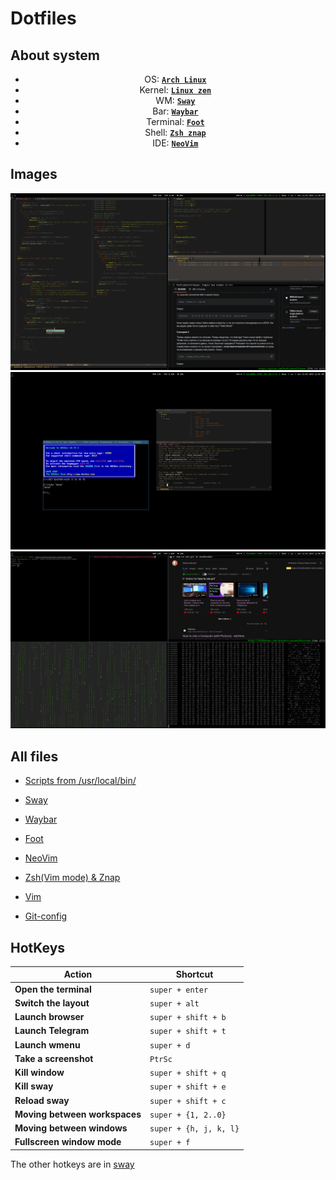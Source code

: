 # Dotfiles

## About system
<div style="text-align: center;">

 - OS: [**`Arch Linux`**](https://archlinux.org/)
 - Kernel: [**`Linux zen`**](https://github.com/zen-kernel/zen-kernel)
 - WM: [**`Sway`**](https://swaywm.org/)
 - Bar: [**`Waybar`**](https://github.com/Alexays/Waybar)
 - Terminal: [**`Foot`**](https://codeberg.org/dnkl/foot)
 - Shell: [**`Zsh znap`**](https://github.com/marlonrichert/zsh-snap)
 - IDE: [**`NeoVim`**](https://neovim.io/)
</div>

## Images
<img src="docs/1.png" align="1" width="px">
<img src="docs/2.png" align="2" width="px">
<img src="docs/3.png" align="3" width="1000px">

## All files
- [Scripts from /usr/local/bin/](bin)

- [Sway](config_files/config)

- [Waybar](config_files/waybar)

- [Foot](config_files/foot.ini)

- [NeoVim](config_files/init.lua)

- [Zsh(Vim mode) & Znap](config_files/zshrc)

- [Vim](config_files/vimrc)

- [Git-config](config_files/gitconfig)

## HotKeys
| Action                     | Shortcut             |
|----------------------------|---------------------|
| **Open the terminal**       | `super + enter`     |
| **Switch the layout**       | `super + alt`       |
| **Launch browser**          | `super + shift + b` |
| **Launch Telegram**         | `super + shift + t` |
| **Launch wmenu**            | `super + d`         |
| **Take a screenshot**       | `PtrSc`             |
| **Kill window**             | `super + shift + q` |
| **Kill sway**               | `super + shift + e` |
| **Reload sway**             | `super + shift + c` |
| **Moving between workspaces** | `super + {1, 2..0}` |
| **Moving between windows**  | `super + {h, j, k, l}` |
| **Fullscreen window mode**  | `super + f`         |

The other hotkeys are in [sway](config_files/config)
